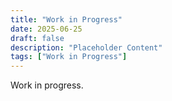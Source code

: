 ```yaml
---
title: "Work in Progress"
date: 2025-06-25
draft: false
description: "Placeholder Content"
tags: ["Work in Progress"]
---
```

Work in progress.